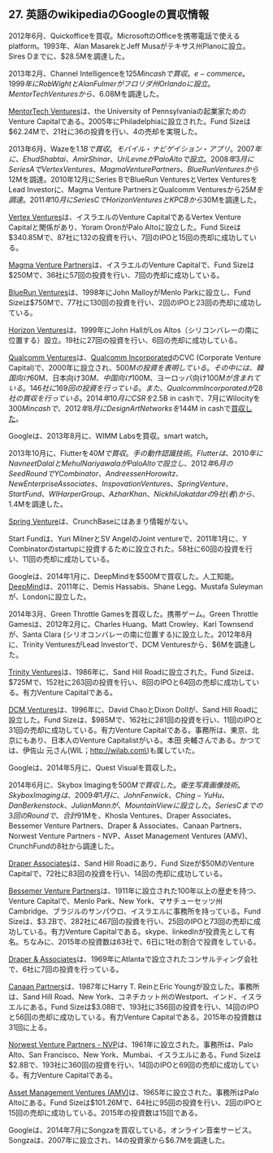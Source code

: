 ## 27. 英語のwikipediaのGoogleの買収情報

2012年6月、Quickofficeを買収。MicrosoftのOfficeを携帯電話で使えるplatform。1993年、Alan MasarekとJeff Musaがテキサス州Planoに設立。Sires Dまでに、$28.5Mを調達した。

2013年2月、Channel Intelligenceを$125M in cashで買収。e-commerce。1999年にRob WightとAlan Fulmerがフロリダ州Orlandoに設立。MentorTech Venturesから、$6.08Mを調達した。

[MentorTech Ventures](http://www.mentortechventures.com)は、the University of Pennsylvaniaの起業家ためのVenture Capitalである。2005年にPhiladelphiaに設立された。Fund Sizeは$62.24Mで、21社に36の投資を行い、4の売却を実現した。

2013年6月、Wazeを$1.1Bで買収。モバイル・ナビゲイション・アプリ。2007年に、Ehud Shabtai、Amir Shinar、Uri LevneがPalo Altoで設立。2008年3月にSeries AでVertex Ventures、Magma Venture Partners、BlueRun Venturesから$12Mを調達。2010年12月にSeries BでBlueRun VenturesとVertex VenturesをLead Investorに、Magma Venture PartnersとQualcomm Venturesから$25Mを調達。2011年10月にSeries CでHorizon VenturesとKPCBから$30Mを調達した。

[Vertex Ventures](http://www.vertexventures.com)は、イスラエルのVenture CapitalであるVertex Venture Capitalと関係があり、Yoram OronがPalo Altoに設立した。Fund Sizeは$340.85Mで、87社に132の投資を行い、7回のIPOと15回の売却に成功している。

[Magma Venture Partners](http://www.magmavc.com)は、イスラエルのVenture Capitalで、Fund Sizeは$250Mで、36社に57回の投資を行い、7回の売却に成功している。

[BlueRun Ventures](http://brv.com)は、1998年にJohn MalloyがMenlo Parkに設立し、Fund Sizeは$750Mで、77社に130回の投資を行い、2回のIPOと23回の売却に成功している。

[Horizon Ventures](http://www.horizonvc.com)は、1999年にJohn HallがLos Altos（シリコンバレーの南に位置する）設立。19社に27回の投資を行い、6回の売却に成功している。

[Qualcomm Ventures](https://www.qualcommventures.com)は、[Qualcomm Incorporated](https://www.qualcomm.com)のCVC (Corporate Venture Capital)で、2000年に設立され、$500Mの投資を表明している。その中には、韓国向け$60M、日本向け$30M、中国向け$100M、ヨーロッパ向け$100Mが含まれている。146社に169回の投資を行っている。また、Qualcomm Incorporatedが28社の買収を行っている。2014年10月にCSRを$2.5B in cashで、7月にWilocityを$300M in cashで、2012年8月にDesignArt Networksを$144M in cashで[買収した](https://www.crunchbase.com/organization/qualcomm#/entity)。

Googleは、2013年8月に、WIMM Labsを買収。smart watch。

2013年10月に、Flutterを$40Mで買収。手の動作認識技術。Flutterは、2010年にNavneet DalalとMehul NariyawalaがPalo Altoで設立し、2012年6月のSeed RoundでY Combinator、Andreessen Horowitz、New Enterprise Associates、Inspovation Ventures、Spring Venture、Start Fund、WI Harper Group、Azhar Khan、Nickhil Jakatdarの9社(者)から、$1.4Mを調達した。

[Spring Venture](http://www.springventuresllc.com)は、CrunchBaseにはあまり情報がない。

Start Fundは、Yuri MilnerとSV AngelのJoint ventureで、2011年1月に、Y Combinatorのstartupに投資するために設立された。58社に60回の投資を行い、11回の売却に成功している。

Googleは、2014年1月に、DeepMindを$500Mで買収した。人工知能。[DeepMind](http://deepmind.com)は、2011年に、Demis Hassabis、Shane Legg、Mustafa Suleymanが、Londonに設立した。

2014年3月、Green Throttle Gamesを買収した。携帯ゲーム。Green Throttle Gamesは、2012年2月に、Charles Huang、Matt Crowley、Karl Townsendが、Santa Clara (シリオコンバレーの南に位置する)に設立した。2012年8月に、Trinity VenturesがLead Investorで、DCM Venturesから、$6Mを調達した。

[Trinity Ventures](http://www.trinityventures.com)は、1986年に、Sand Hill Roadに設立された。Fund Sizeは、$725Mで、152社に263回の投資を行い、8回のIPOと64回の売却に成功している。有力Venture Capitalである。

[DCM Ventures](https://www.dcm.com)は、1996年に、David ChaoとDixon Dollが、Sand Hill Roadに設立した。Fund Sizeは、$985Mで、162社に281回の投資を行い、11回のIPOと31回の売却に成功している。有力Venture Capitalである。事務所は、東京、北京にもあり、日本人のVenture Capitalistがいる。本田 央輔さんである。かつては、伊佐山 元さん\(WIL；http://wilab.com\)も属していた。

Googleは、2014年5月に、Quest Visualを買収した。

2014年6月に、Skybox Imagingを$500Mで買収した。衛生写真画像技術。Skybox Imagingは、2009年1月に、John Fenwick、Ching-Yu Hu、Dan Berkenstock、Julian Mannが、Mountain Viewに設立した。Series Cまでの3回のRoundで、合計$91Mを、Khosla Ventures、Draper Associates、Bessemer Venture Partners、Draper & Associates、Canaan Partners、Norwest Venture Partners - NVP、Asset Management Ventures (AMV)、CrunchFundの8社から調達した。

[Draper Associates](http://www.draper.vc)は、Sand Hill Roadにあり、Fund Sizeが$50MのVenture Capitalで、72社に83回の投資を行い、14回の売却に成功している。

[Bessemer Venture Partners](http://www.bvp.com)は、1911年に設立された100年以上の歴史を持つ、Venture Capitalで、Menlo Park、New York、マサチューセッツ州Cambridge、ブラジルのサンパウロ、イスラエルに事務所を持っている。Fund Sizeは、$3.2Bで、282社に467回の投資を行い、25回のIPOと73回の売却に成功している。有力Venture Capitalである。skype、linkedInが投資先として有名。ちなみに、2015年の投資数は63社で、6日に1社の割合で投資をしている。

[Draper & Associates](http://draperandassociates.com)は、1969年にAtlantaで設立されたコンサルティング会社で、6社に7回の投資を行っている。

[Canaan Partners](http://www.canaan.com)は、1987年にHarry T. ReinとEric Youngが設立した。事務所は、Sand Hill Road、New York、コネチカット州のWestport、インド、イスラエルにある。Fund Sizeは$3.08Bで、193社に356回の投資を行い、14回のIPOと56回の売却に成功している。有力Venture Capitalである。2015年の投資数は31回に上る。

[Norwest Venture Partners - NVP](http://www.nvp.com)は、1961年に設立された。事務所は、Palo Alto、San Francisco、New York、Mumbai、イスラエルにある。Fund Sizeは$2.8Bで、193社に360回の投資を行い、14回のIPOと69回の売却に成功している。有力Venture Capitalである。

[Asset Management Ventures (AMV)](http://www.assetman.com)は、1965年に設立された。事務所はPalo Altoにある。Fund Sizeは$101.26Mで、64社に95回の投資を行い、2回のIPOと15回の売却に成功している。2015年の投資数は15回である。

Googleは、2014年7月にSongzaを買収している。オンライン音楽サービス。Songzaは、2007年に設立され、14の投資家から$6.7Mを調達した。
